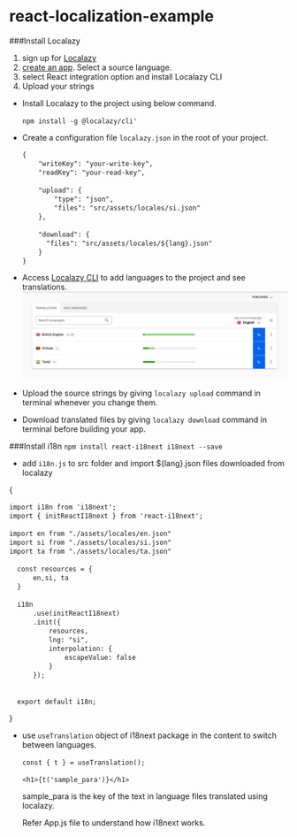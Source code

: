 # react-localization-example

###Install Localazy
1. sign up for [Localazy](https://localazy.com/register)
2. [create an app](https://localazy.com/my/create). Select a source language.
3. select React integration option and install Localazy CLI
4. Upload your strings
- Install Localazy to the project using below command.

  `npm install -g @localazy/cli'`
 
 - Create a configuration file `localazy.json` in the root of your project.
     
       {
           "writeKey": "your-write-key",
           "readKey": "your-read-key",
           
           "upload": {
               "type": "json",
               "files": "src/assets/locales/si.json"
           },
           
           "download": {
             "files": "src/assets/locales/${lang}.json"
           }
       }
       
     
   
- Access [Localazy CLI](https://localazy.com/p/data.ekamuthu) to add languages to the project and see translations.
   ![Screenshot](src/ss.png)
- Upload the source strings by giving `localazy upload` command in terminal whenever you change them.

- Download translated files by giving `localazy download` command in terminal before building your app.  
     


###Install i18n
`npm install react-i18next i18next --save`

- add `i18n.js` to src folder and import ${lang}.json files downloaded from localazy

{

    import i18n from 'i18next';
    import { initReactI18next } from 'react-i18next';
  
    import en from "./assets/locales/en.json"
    import si from "./assets/locales/si.json"
    import ta from "./assets/locales/ta.json"
  
      const resources = {
          en,si, ta
      }
      
      i18n
          .use(initReactI18next)
          .init({
              resources,
              lng: "si",
              interpolation: {
                  escapeValue: false
              }
          });
      
      
      export default i18n;
  }
  
- use `useTranslation` object of i18next package in the content to switch between languages. 

    `const { t } = useTranslation();`
    
    `<h1>{t('sample_para')}</h1>`
    
    sample_para is the key of the text in language files translated using localazy.
    
    Refer App.js file to understand how i18next works.
    
